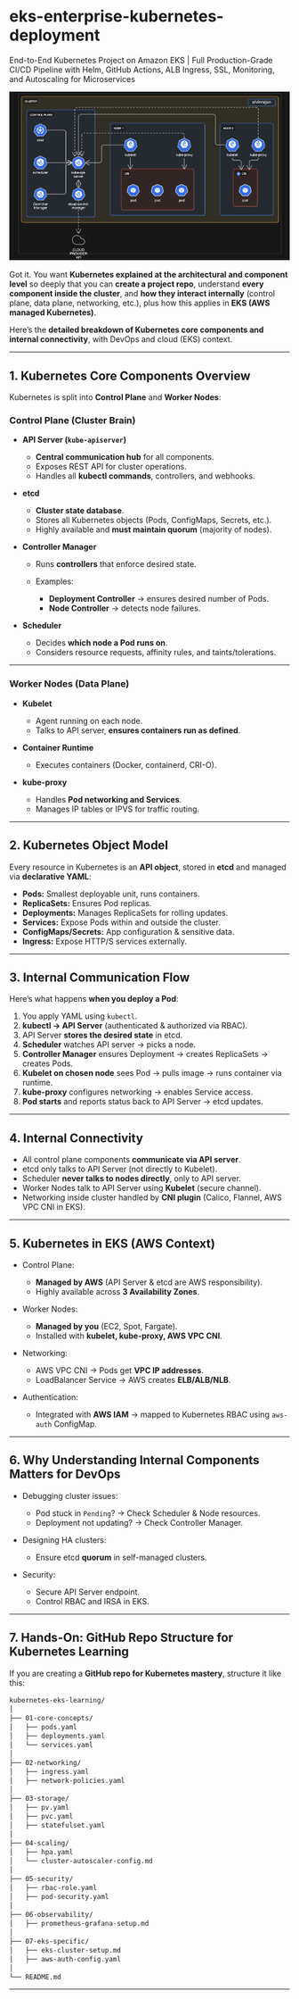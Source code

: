 # eks-enterprise-kubernetes-deployment
End-to-End Kubernetes Project on Amazon EKS | Full Production-Grade CI/CD Pipeline with Helm, GitHub Actions, ALB Ingress, SSL, Monitoring, and Autoscaling for Microservices

![EKS Architecture](k8s-Architecture.png)

Got it. You want **Kubernetes explained at the architectural and component level** so deeply that you can **create a project repo**, understand **every component inside the cluster**, and **how they interact internally** (control plane, data plane, networking, etc.), plus how this applies in **EKS (AWS managed Kubernetes)**.

Here’s the **detailed breakdown of Kubernetes core components and internal connectivity**, with DevOps and cloud (EKS) context.

---

## **1. Kubernetes Core Components Overview**

Kubernetes is split into **Control Plane** and **Worker Nodes**:

### **Control Plane (Cluster Brain)**

* **API Server (`kube-apiserver`)**

  * **Central communication hub** for all components.
  * Exposes REST API for cluster operations.
  * Handles all **kubectl commands**, controllers, and webhooks.
* **etcd**

  * **Cluster state database**.
  * Stores all Kubernetes objects (Pods, ConfigMaps, Secrets, etc.).
  * Highly available and **must maintain quorum** (majority of nodes).
* **Controller Manager**

  * Runs **controllers** that enforce desired state.
  * Examples:

    * **Deployment Controller** → ensures desired number of Pods.
    * **Node Controller** → detects node failures.
* **Scheduler**

  * Decides **which node a Pod runs on**.
  * Considers resource requests, affinity rules, and taints/tolerations.

---

### **Worker Nodes (Data Plane)**

* **Kubelet**

  * Agent running on each node.
  * Talks to API server, **ensures containers run as defined**.
* **Container Runtime**

  * Executes containers (Docker, containerd, CRI-O).
* **kube-proxy**

  * Handles **Pod networking and Services**.
  * Manages IP tables or IPVS for traffic routing.

---

## **2. Kubernetes Object Model**

Every resource in Kubernetes is an **API object**, stored in **etcd** and managed via **declarative YAML**:

* **Pods:** Smallest deployable unit, runs containers.
* **ReplicaSets:** Ensures Pod replicas.
* **Deployments:** Manages ReplicaSets for rolling updates.
* **Services:** Expose Pods within and outside the cluster.
* **ConfigMaps/Secrets:** App configuration & sensitive data.
* **Ingress:** Expose HTTP/S services externally.

---

## **3. Internal Communication Flow**

Here’s what happens **when you deploy a Pod**:

1. You apply YAML using `kubectl`.
2. **kubectl → API Server** (authenticated & authorized via RBAC).
3. API Server **stores the desired state** in etcd.
4. **Scheduler** watches API server → picks a node.
5. **Controller Manager** ensures Deployment → creates ReplicaSets → creates Pods.
6. **Kubelet on chosen node** sees Pod → pulls image → runs container via runtime.
7. **kube-proxy** configures networking → enables Service access.
8. **Pod starts** and reports status back to API Server → etcd updates.

---

## **4. Internal Connectivity**

* All control plane components **communicate via API server**.
* etcd only talks to API Server (not directly to Kubelet).
* Scheduler **never talks to nodes directly**, only to API server.
* Worker Nodes talk to API Server using **Kubelet** (secure channel).
* Networking inside cluster handled by **CNI plugin** (Calico, Flannel, AWS VPC CNI in EKS).

---

## **5. Kubernetes in EKS (AWS Context)**

* Control Plane:

  * **Managed by AWS** (API Server & etcd are AWS responsibility).
  * Highly available across **3 Availability Zones**.
* Worker Nodes:

  * **Managed by you** (EC2, Spot, Fargate).
  * Installed with **kubelet, kube-proxy, AWS VPC CNI**.
* Networking:

  * AWS VPC CNI → Pods get **VPC IP addresses**.
  * LoadBalancer Service → AWS creates **ELB/ALB/NLB**.
* Authentication:

  * Integrated with **AWS IAM** → mapped to Kubernetes RBAC using `aws-auth` ConfigMap.

---

## **6. Why Understanding Internal Components Matters for DevOps**

* Debugging cluster issues:

  * Pod stuck in `Pending`? → Check Scheduler & Node resources.
  * Deployment not updating? → Check Controller Manager.
* Designing HA clusters:

  * Ensure etcd **quorum** in self-managed clusters.
* Security:

  * Secure API Server endpoint.
  * Control RBAC and IRSA in EKS.

---

## **7. Hands-On: GitHub Repo Structure for Kubernetes Learning**

If you are creating a **GitHub repo for Kubernetes mastery**, structure it like this:

```
kubernetes-eks-learning/
│
├── 01-core-concepts/
│   ├── pods.yaml
│   ├── deployments.yaml
│   └── services.yaml
│
├── 02-networking/
│   ├── ingress.yaml
│   ├── network-policies.yaml
│
├── 03-storage/
│   ├── pv.yaml
│   ├── pvc.yaml
│   ├── statefulset.yaml
│
├── 04-scaling/
│   ├── hpa.yaml
│   └── cluster-autoscaler-config.md
│
├── 05-security/
│   ├── rbac-role.yaml
│   ├── pod-security.yaml
│
├── 06-observability/
│   ├── prometheus-grafana-setup.md
│
├── 07-eks-specific/
│   ├── eks-cluster-setup.md
│   ├── aws-auth-config.yaml
│
└── README.md
```

---

